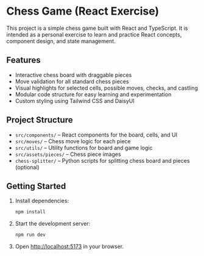 
# Chess Game (React Exercise)

This project is a simple chess game built with React and TypeScript. It is intended as a personal exercise to learn and practice React concepts, component design, and state management.

## Features
- Interactive chess board with draggable pieces
- Move validation for all standard chess pieces
- Visual highlights for selected cells, possible moves, checks, and castling
- Modular code structure for easy learning and experimentation
- Custom styling using Tailwind CSS and DaisyUI

## Project Structure
- `src/components/` – React components for the board, cells, and UI
- `src/moves/` – Chess move logic for each piece
- `src/utils/` – Utility functions for board and game logic
- `src/assets/pieces/` – Chess piece images
- `chess-splitter/` – Python scripts for splitting chess board and pieces (optional)

## Getting Started
1. Install dependencies:
   ```sh
   npm install
   ```
2. Start the development server:
   ```sh
   npm run dev
   ```
3. Open [http://localhost:5173](http://localhost:5173) in your browser.

